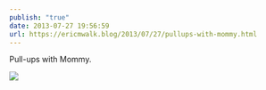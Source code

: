 ```yaml
---
publish: "true"
date: 2013-07-27 19:56:59
url: https://ericmwalk.blog/2013/07/27/pullups-with-mommy.html
---
```


Pull-ups with Mommy.

![](https://ericmwalk.blog/uploads/2022/0c4903e939.jpg)